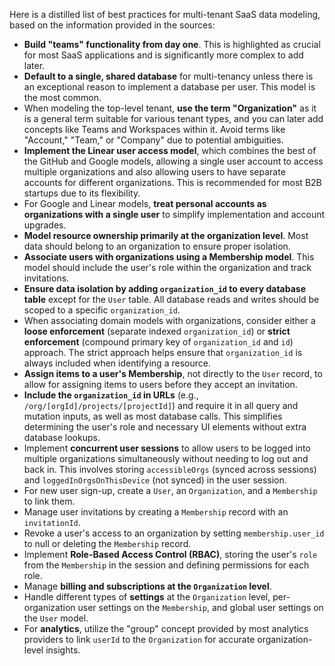 Here is a distilled list of best practices for multi-tenant SaaS data modeling, based on the information provided in the sources:

- **Build "teams" functionality from day one**. This is highlighted as crucial for most SaaS applications and is significantly more complex to add later.
- **Default to a single, shared database** for multi-tenancy unless there is an exceptional reason to implement a database per user. This model is the most common.
- When modeling the top-level tenant, **use the term "Organization"** as it is a general term suitable for various tenant types, and you can later add concepts like Teams and Workspaces within it. Avoid terms like "Account," "Team," or "Company" due to potential ambiguities.
- **Implement the Linear user access model**, which combines the best of the GitHub and Google models, allowing a single user account to access multiple organizations and also allowing users to have separate accounts for different organizations. This is recommended for most B2B startups due to its flexibility.
- For Google and Linear models, **treat personal accounts as organizations with a single user** to simplify implementation and account upgrades.
- **Model resource ownership primarily at the organization level**. Most data should belong to an organization to ensure proper isolation.
- **Associate users with organizations using a Membership model**. This model should include the user's role within the organization and track invitations.
- **Ensure data isolation by adding `organization_id` to every database table** except for the `User` table. All database reads and writes should be scoped to a specific `organization_id`.
- When associating domain models with organizations, consider either a **loose enforcement** (separate indexed `organization_id`) or **strict enforcement** (compound primary key of `organization_id` and `id`) approach. The strict approach helps ensure that `organization_id` is always included when identifying a resource.
- **Assign items to a user's Membership**, not directly to the `User` record, to allow for assigning items to users before they accept an invitation.
- **Include the `organization_id` in URLs** (e.g., `/org/[orgId]/projects/[projectId]`) and require it in all query and mutation inputs, as well as most database calls. This simplifies determining the user's role and necessary UI elements without extra database lookups.
- Implement **concurrent user sessions** to allow users to be logged into multiple organizations simultaneously without needing to log out and back in. This involves storing `accessibleOrgs` (synced across sessions) and `loggedInOrgsOnThisDevice` (not synced) in the user session.
- For new user sign-up, create a `User`, an `Organization`, and a `Membership` to link them.
- Manage user invitations by creating a `Membership` record with an `invitationId`.
- Revoke a user's access to an organization by setting `membership.user_id` to null or deleting the `Membership` record.
- Implement **Role-Based Access Control (RBAC)**, storing the user's `role` from the `Membership` in the session and defining permissions for each role.
- Manage **billing and subscriptions at the `Organization` level**.
- Handle different types of **settings** at the `Organization` level, per-organization user settings on the `Membership`, and global user settings on the `User` model.
- For **analytics**, utilize the "group" concept provided by most analytics providers to link `userId` to the `Organization` for accurate organization-level insights.
